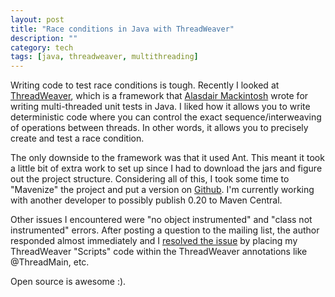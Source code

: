 ```yaml
---
layout: post
title: "Race conditions in Java with ThreadWeaver"
description: ""
category: tech
tags: [java, threadweaver, multithreading]
---
```

Writing code to test race conditions is tough. Recently I looked at
[ThreadWeaver](https://code.google.com/p/thread-weaver/), which is a framework 
that [Alasdair Mackintosh](https://code.google.com/u/alasdair.mackintosh/) wrote for writing 
multi-threaded unit tests in Java. I liked how it allows you to write 
deterministic code where you can control the exact sequence/interweaving of operations between 
threads. In other words, it allows you to precisely create and test a race condition.

The only downside to the framework was that it used Ant. This meant it took
a little bit of extra work to set up since I had to download the jars
and figure out the project structure. Considering all of this,
I took some time to "Mavenize" the project and put a version
on <a href="https://github.com/minhongrails/ThreadWeaver">Github</a>. 
I'm currently working with another developer to possibly publish 0.20 to
Maven Central.

Other issues I encountered were "no object instrumented" and
"class not instrumented" errors. After posting a question to the mailing list,
the author responded almost immediately and I [resolved the issue](https://groups.google.com/forum/#!topic/thread-weaver/3BS74oiB9Yc) by 
placing my ThreadWeaver "Scripts" code within the ThreadWeaver annotations
like @ThreadMain, etc. 

Open source is awesome :). 
